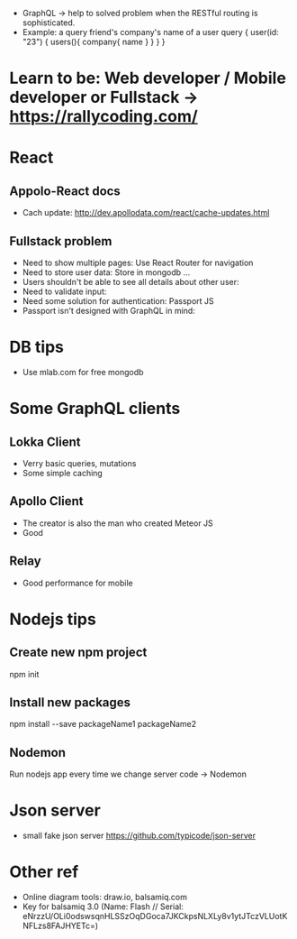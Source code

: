 - GraphQL -> help to solved problem when the RESTful routing is sophisticated.
- Example: a query friend's company's name of a user
query {
  user(id: "23") {
    users(){
      company{
        name
      }
    }
  }
}

# Learn to be: Web developer / Mobile developer or Fullstack -> https://rallycoding.com/

# React
## Appolo-React docs
- Cach update: http://dev.apollodata.com/react/cache-updates.html
## Fullstack problem
- Need to show multiple pages: Use React Router for navigation
- Need to store user data: Store in mongodb ...
- Users shouldn't be able to see all details about other user:
- Need to validate input:
- Need some solution for authentication: Passport JS
- Passport isn't designed with GraphQL in mind:


# DB tips
- Use mlab.com for free mongodb

# Some GraphQL clients
## Lokka Client
- Verry basic queries, mutations
- Some simple caching
## Apollo Client
- The creator is also the man who created Meteor JS
- Good
## Relay
- Good performance for mobile

# Nodejs tips
## Create new npm project
npm init
## Install new packages
npm install --save packageName1 packageName2
## Nodemon
Run nodejs app every time we change server code -> Nodemon

# Json server
- small fake json server
https://github.com/typicode/json-server

# Other ref
- Online diagram tools: draw.io, balsamiq.com
- Key for balsamiq 3.0 (Name: Flash // Serial: eNrzzU/OLi0odswsqnHLSSzOqDGoca7JKCkpsNLXLy8v1ytJTczVLUotKNFLzs8FAJHYETc=)
